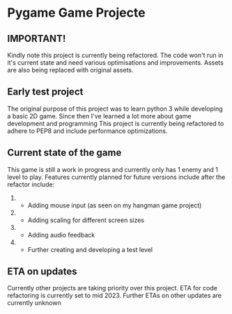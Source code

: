 
# Pygame Game Projecte

## IMPORTANT!
Kindly note this project is currently being refactored.
The code won't run in it's current state and need various optimisations and improvements.
Assets are also being replaced with original assets.

## Early test project

The original purpose of this project was to learn python 3 while developing a basic 2D game.
Since then I've learned a lot more about game development and programming
This project is currently being refactored to adhere to PEP8 and include performance optimizations.

## Current state of the game

This game is still a work in progress and currently only has 1 enemy and 1 level to play.
Features currently planned for future versions include after the refactor include:

1) - Adding mouse input (as seen on my hangman game project)
2) - Adding scaling for different screen sizes 
3) - Adding audio feedback
4) - Further creating and developing a test level

## ETA on updates

Currently other projects are taking priority over this project.
ETA for code refactoring is currently set to mid 2023.
Further ETAs on other updates are currently unknown 
